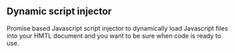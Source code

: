 ## Dynamic script injector
Promise based Javascript script injector to dynamically load Javascript files into your HMTL document and you want to be sure when code is ready to use.
